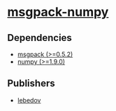 # [msgpack-numpy](https://pypi.org/project/msgpack-numpy)

## Dependencies
- [msgpack (>=0.5.2)](packages/m/msgpack.md)
- [numpy (>=1.9.0)](packages/n/numpy.md)



## Publishers
- [lebedov](https://pypi.org/user/lebedov)

